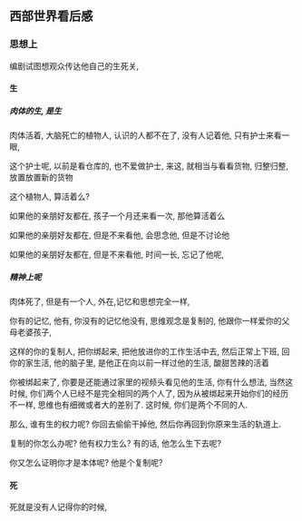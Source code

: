 ## 西部世界看后感

### 思想上

编剧试图想观众传达他自己的生死关, 

#### 生

##### 肉体的生, 是生 

肉体活着, 大脑死亡的植物人, 认识的人都不在了, 没有人记着他, 只有护士来看一眼, 

这个护士呢, 以前是看仓库的, 也不爱做护士, 来这, 就相当与看看货物, 归整归整, 放置放置新的货物

这个植物人, 算活着么?

如果他的亲朋好友都在, 孩子一个月还来看一次, 那他算活着么

如果他的亲朋好友都在, 但是不来看他, 会思念他, 但是不讨论他

如果他的亲朋好友都在, 但是不来看他, 时间一长, 忘记了他呢, 

##### 精神上呢

肉体死了, 但是有一个人, 外在,记忆和思想完全一样, 

你有的记忆, 他有, 你没有的记忆他没有, 思维观念是复制的, 他跟你一样爱你的父母老婆孩子,

这样的你的复制人, 把你绑起来, 把他放进你的工作生活中去, 然后正常上下班, 回你的家生活, 他的脑子里, 是他正在向以前一样过他的生活, 酸甜苦辣的活着

你被绑起来了, 你要是还能通过家里的视频头看见他的生活, 你有什么想法, 当然这时候, 你们两个人已经不是完全相同的两个人了, 因为从被绑起来开始你们的经历不一样, 思维也有细微或者大的差别了.  这时候, 你们是两个不同的人.

那么, 谁有生的权力呢? 你回去偷偷干掉他, 然后你再回到你原来生活的轨道上. 

复制的你怎么办呢? 他有权力生么? 有的话, 他怎么生下去呢? 

你又怎么证明你才是本体呢? 他是个复制呢? 

#### 死

死就是没有人记得你的时候, 